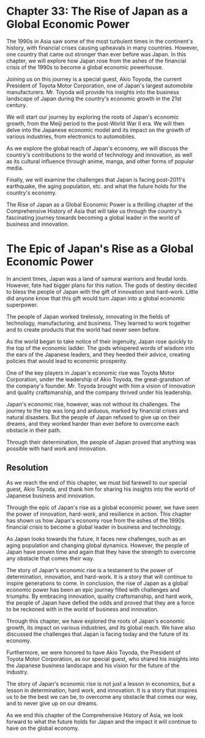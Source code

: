 # Chapter 33: The Rise of Japan as a Global Economic Power

The 1990s in Asia saw some of the most turbulent times in the continent's history, with financial crises causing upheavals in many countries. However, one country that came out stronger than ever before was Japan. In this chapter, we will explore how Japan rose from the ashes of the financial crisis of the 1990s to become a global economic powerhouse.

Joining us on this journey is a special guest, Akio Toyoda, the current President of Toyota Motor Corporation, one of Japan's largest automobile manufacturers. Mr. Toyoda will provide his insights into the business landscape of Japan during the country's economic growth in the 21st century.

We will start our journey by exploring the roots of Japan's economic growth, from the Meiji period to the post-World War II era. We will then delve into the Japanese economic model and its impact on the growth of various industries, from electronics to automobiles. 

As we explore the global reach of Japan's economy, we will discuss the country's contributions to the world of technology and innovation, as well as its cultural influence through anime, manga, and other forms of popular media.

Finally, we will examine the challenges that Japan is facing post-2011's earthquake, the aging population, etc. and what the future holds for the country's economy.

The Rise of Japan as a Global Economic Power is a thrilling chapter of the Comprehensive History of Asia that will take us through the country's fascinating journey towards becoming a global leader in the world of business and innovation.
# The Epic of Japan's Rise as a Global Economic Power

In ancient times, Japan was a land of samurai warriors and feudal lords. However, fate had bigger plans for this nation. The gods of destiny decided to bless the people of Japan with the gift of innovation and hard-work. Little did anyone know that this gift would turn Japan into a global economic superpower.

The people of Japan worked tirelessly, innovating in the fields of technology, manufacturing, and business. They learned to work together and to create products that the world had never seen before.

As the world began to take notice of their ingenuity, Japan rose quickly to the top of the economic ladder. The gods whispered words of wisdom into the ears of the Japanese leaders, and they heeded their advice, creating policies that would lead to economic prosperity.

One of the key players in Japan's economic rise was Toyota Motor Corporation, under the leadership of Akio Toyoda, the great-grandson of the company's founder. Mr. Toyoda brought with him a vision of innovation and quality craftsmanship, and the company thrived under his leadership.

Japan's economic rise, however, was not without its challenges. The journey to the top was long and arduous, marked by financial crises and natural disasters. But the people of Japan refused to give up on their dreams, and they worked harder than ever before to overcome each obstacle in their path.

Through their determination, the people of Japan proved that anything was possible with hard work and innovation.

## Resolution

As we reach the end of this chapter, we must bid farewell to our special guest, Akio Toyoda, and thank him for sharing his insights into the world of Japanese business and innovation.

Through the epic of Japan's rise as a global economic power, we have seen the power of innovation, hard-work, and resilience in action. This chapter has shown us how Japan's economy rose from the ashes of the 1990s financial crisis to become a global leader in business and technology.

As Japan looks towards the future, it faces new challenges, such as an aging population and changing global dynamics. However, the people of Japan have proven time and again that they have the strength to overcome any obstacle that comes their way.

The story of Japan's economic rise is a testament to the power of determination, innovation, and hard-work. It is a story that will continue to inspire generations to come.
In conclusion, the rise of Japan as a global economic power has been an epic journey filled with challenges and triumphs. By embracing innovation, quality craftsmanship, and hard work, the people of Japan have defied the odds and proved that they are a force to be reckoned with in the world of business and innovation.

Through this chapter, we have explored the roots of Japan's economic growth, its impact on various industries, and its global reach. We have also discussed the challenges that Japan is facing today and the future of its economy.

Furthermore, we were honored to have Akio Toyoda, the President of Toyota Motor Corporation, as our special guest, who shared his insights into the Japanese business landscape and his vision for the future of the industry.

The story of Japan's economic rise is not just a lesson in economics, but a lesson in determination, hard work, and innovation. It is a story that inspires us to be the best we can be, to overcome any obstacle that comes our way, and to never give up on our dreams.

As we end this chapter of the Comprehensive History of Asia, we look forward to what the future holds for Japan and the impact it will continue to have on the global economy.